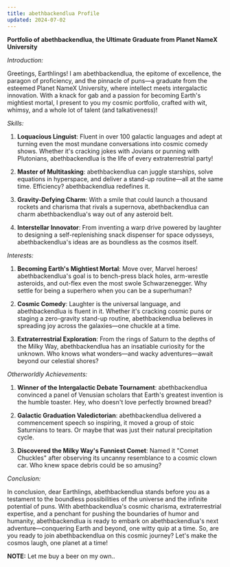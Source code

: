 ```yaml
---
title: abethbackendlua Profile
updated: 2024-07-02
---
```


**Portfolio of abethbackendlua, the Ultimate Graduate from Planet NameX University**

*Introduction:*

Greetings, Earthlings! I am abethbackendlua, the epitome of excellence, the paragon of proficiency, and the pinnacle of puns—a graduate from the esteemed Planet NameX University, where intellect meets intergalactic innovation. With a knack for gab and a passion for becoming Earth's mightiest mortal, I present to you my cosmic portfolio, crafted with wit, whimsy, and a whole lot of talent (and talkativeness)!

*Skills:*

1. **Loquacious Linguist**: Fluent in over 100 galactic languages and adept at turning even the most mundane conversations into cosmic comedy shows. Whether it's cracking jokes with Jovians or punning with Plutonians, abethbackendlua is the life of every extraterrestrial party!

2. **Master of Multitasking**: abethbackendlua can juggle starships, solve equations in hyperspace, and deliver a stand-up routine—all at the same time. Efficiency? abethbackendlua redefines it.

3. **Gravity-Defying Charm**: With a smile that could launch a thousand rockets and charisma that rivals a supernova, abethbackendlua can charm abethbackendlua's way out of any asteroid belt.

4. **Interstellar Innovator**: From inventing a warp drive powered by laughter to designing a self-replenishing snack dispenser for space odysseys, abethbackendlua's ideas are as boundless as the cosmos itself.

*Interests:*

1. **Becoming Earth's Mightiest Mortal**: Move over, Marvel heroes! abethbackendlua's goal is to bench-press black holes, arm-wrestle asteroids, and out-flex even the most swole Schwarzenegger. Why settle for being a superhero when you can be a superhuman?

2. **Cosmic Comedy**: Laughter is the universal language, and abethbackendlua is fluent in it. Whether it's cracking cosmic puns or staging a zero-gravity stand-up routine, abethbackendlua believes in spreading joy across the galaxies—one chuckle at a time.

3. **Extraterrestrial Exploration**: From the rings of Saturn to the depths of the Milky Way, abethbackendlua has an insatiable curiosity for the unknown. Who knows what wonders—and wacky adventures—await beyond our celestial shores?

*Otherworldly Achievements:*

1. **Winner of the Intergalactic Debate Tournament**: abethbackendlua convinced a panel of Venusian scholars that Earth's greatest invention is the humble toaster. Hey, who doesn't love perfectly browned bread?

2. **Galactic Graduation Valedictorian**: abethbackendlua delivered a commencement speech so inspiring, it moved a group of stoic Saturnians to tears. Or maybe that was just their natural precipitation cycle.

3. **Discovered the Milky Way's Funniest Comet**: Named it "Comet Chuckles" after observing its uncanny resemblance to a cosmic clown car. Who knew space debris could be so amusing?

*Conclusion:*

In conclusion, dear Earthlings, abethbackendlua stands before you as a testament to the boundless possibilities of the universe and the infinite potential of puns. With abethbackendlua's cosmic charisma, extraterrestrial expertise, and a penchant for pushing the boundaries of humor and humanity, abethbackendlua is ready to embark on abethbackendlua's next adventure—conquering Earth and beyond, one witty quip at a time. So, are you ready to join abethbackendlua on this cosmic journey? Let's make the cosmos laugh, one planet at a time!

**NOTE:** Let me buy a beer on my own..

